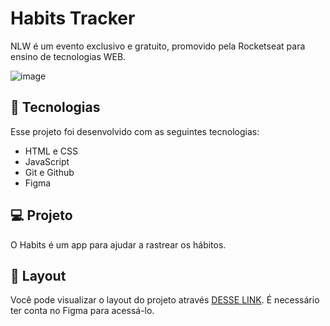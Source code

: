 # Habits Tracker

NLW é um evento exclusivo e gratuito, promovido pela Rocketseat para ensino de tecnologias WEB.

![image](https://user-images.githubusercontent.com/96800792/213310579-a90cbd6b-e6e9-42cc-8cfc-83baea6ba403.png)



## 🚀 Tecnologias
Esse projeto foi desenvolvido com as seguintes tecnologias:

- HTML e CSS
- JavaScript
- Git e Github
- Figma


## 💻 Projeto
O Habits é um app para ajudar a rastrear os hábitos.


## 🔖 Layout
Você pode visualizar o layout do projeto através [DESSE LINK](https://www.figma.com/community/file/1195327109778210238). É necessário ter conta no Figma para acessá-lo.

